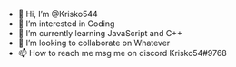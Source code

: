 - 👋 Hi, I’m @Krisko544
- 👀 I’m interested in Coding 
- 🌱 I’m currently learning JavaScript and C++
- 💞️ I’m looking to collaborate on Whatever
- 📫 How to reach me msg me on discord Krisko54#9768

<!---
Krisko544/Krisko544 is a ✨ special ✨ repository because its `README.md` (this file) appears on your GitHub profile.
You can click the Preview link to take a look at your changes.
--->
